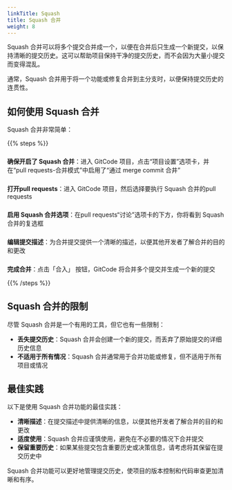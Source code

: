 ```yaml
---
linkTitle: Squash
title: Squash 合并
weight: 8
---
```


Squash 合并可以将多个提交合并成一个，以便在合并后只生成一个新提交，以保持清晰的提交历史。这可以帮助项目保持干净的提交历史，而不会因为大量小提交而变得混乱。

通常，Squash 合并用于将一个功能或修复合并到主分支时，以便保持提交历史的连贯性。

## 如何使用 Squash 合并

Squash 合并非常简单：

{{% steps %}}

###
**确保开启了 Squash 合并**：进入 GitCode 项目，点击“项目设置”选项卡，并在“pull requests-合并模式”中启用了“通过 merge commit 合井”

###
**打开pull requests**：进入 GitCode 项目，然后选择要执行 Squash 合并的pull requests

###
**启用 Squash 合并选项**：在pull requests“讨论”选项卡的下方，你将看到 Squash 合并的复选框

###
**编辑提交描述**：为合并提交提供一个清晰的描述，以便其他开发者了解合并的目的和更改

###
**完成合并**：点击「合入」 按钮，GitCode 将合并多个提交并生成一个新的提交

{{% /steps %}}

## Squash 合并的限制

尽管 Squash 合并是一个有用的工具，但它也有一些限制：

- **丢失提交历史**：Squash 合并会创建一个新的提交，而丢弃了原始提交的详细历史信息
- **不适用于所有情况**：Squash 合并通常用于合并功能或修复，但不适用于所有项目或情况

## 最佳实践

以下是使用 Squash 合并功能的最佳实践：

- **清晰描述**：在提交描述中提供清晰的信息，以便其他开发者了解合并的目的和更改
- **适度使用**：Squash 合并应谨慎使用，避免在不必要的情况下合并提交
- **保留重要历史**：如果某些提交包含重要历史或决策信息，请考虑将其保留在提交历史中

Squash 合并功能可以更好地管理提交历史，使项目的版本控制和代码审查更加清晰和有序。